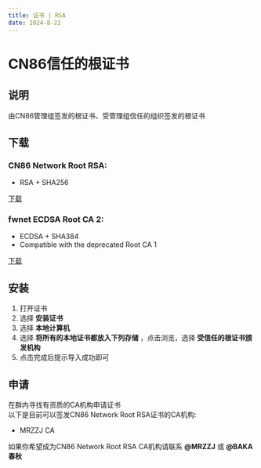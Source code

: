 ```yaml
---
title: 证书 | RSA
date: 2024-8-22
---
```

# CN86信任的根证书

## 说明
由CN86管理组签发的根证书、受管理组信任的组织签发的根证书

## 下载
### CN86 Network Root RSA:
- RSA + SHA256  

[下载](https://pan.code.cq.cn/d/us1-minio/cn86/CN86_Network_Root_RSA.crt)

### fwnet ECDSA Root CA 2:
- ECDSA + SHA384
- Compatible with the deprecated Root CA 1
  
[下载](https://assets-prod-rabbit.fw.ac.cn/fwnet_ECDSA_Root_CA_2.crt)

## 安装
1. 打开证书  
2. 选择 **安装证书**
3. 选择 **本地计算机**
4. 选择 **将所有的本地证书都放入下列存储** ，点击浏览，选择 **受信任的根证书颁发机构**
5. 点击完成后提示导入成功即可

## 申请

在群内寻找有资质的CA机构申请证书  
以下是目前可以签发CN86 Network Root RSA证书的CA机构: 
 
- MRZZJ CA

如果你希望成为CN86 Network Root RSA CA机构请联系 **@MRZZJ** 或 **@BAKA春秋**